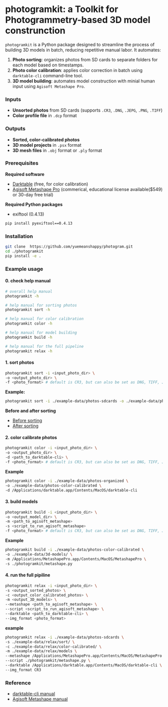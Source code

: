 # photogramkit: a Toolkit for Photogrammetry-based 3D model construnction

`photogramkit` is a Python package designed to streamline the process of building 3D models in batch, reducing repetitive manual labor.
It automates:
1. **Photo sorting**: organizes photos from SD cards to separate folders for each model based on timestamps.
2. **Photo color calibration**: applies color correction in batch using `darktable-cli` command-line tool.
3. **3D model building**: automates model construction with minial human input using `Agisoft Metashape Pro`.

### Inputs
- **Unsorted photos** from SD cards (supports `.CR3`, `.DNG`, `.JEPG`, `.PNG`, `.TIFF`)
- **Color profile file** in `.dcp` format

### Outputs
- **Sorted, color-calibrated photos**
- **3D model projects** in `.psx` format
- **3D mesh files** in `.obj` format or `.ply` format

### Prerequisites
**Required software**
- [Darktable](https://www.darktable.org/install/) (free, for color calibration)
- [Agisoft Metashape Pro](https://www.agisoft.com/downloads/installer/) (commerical, educational license available($549) or 30-day free trial)

**Required Python packages**
- exiftool (0.4.13)
```bash
pip install pyexiftool==0.4.13
```

### Installation
```bash
git clone  https://github.com/yuemeanshappy/photogram.git
cd ./photogramkit
pip install -e .
```

### Example usage
#### 0. check help manual
```bash
# overall help manual
photogramkit -h

# help manual for sorting photos
photogramkit sort -h

# help manual for color calibration
photogramkit color -h

# help manual for model building
photogramkit build -h

# help manual for the full pipeline
photogramkit relax -h
```

#### 1. sort photos
```bash
photogramkit sort -i <input_photo_dir> \
-o <output_photo_dir> \
-f <photo_format> # default is CR3, but can also be set as DNG, TIFF, JPEG, PNG
```
**Example:**
```bash
photogramkit sort -i ./example-data/photos-sdcards -o ./example-data/photos-organized
```
**Before and after sorting**
- [Before sorting](https://tree.nathanfriend.com/?s=(%27options!(%27fancyT~fullPath!false~trailingSlashT~rootDotT)~Y(%27Y%27J070424LKbottom*329V0V1V2V3V4V5V6V7V8w6w7w8w9W0W1W2W3W4k395HLKmiddle*341X2X3X4X5X6X7X8X9B50W7W8W9Q0Q1Q2Q3Q4Q5k406HLJtopj449N0N1N2N3N4N5N6N7N8q5q6q7q8q9x0x1x2x3HLEJO7514H%27)~version!%271%27)*FKO1-HjA%E2%94%80%E2%94%80%20BH*3EZZFL%E2%94%82%C2%A0%C2%A0%20H.CR3J%E2%94%94AK%E2%94%9CAL%5CnEN-45OIMG_QH*40T!trueU-5VB3WB9XB4Ysource!Z%20%20jLEKO7kHFJO1qU0wB8xU1%01xwqkjZYXWVUTQONLKJHFEBA-*)
- [After sorting](https://tree.nathanfriend.com/?s=(%27options!(%27fancy!true~fullPath!false~trailingSlash!true~rootDot!true)~source!(%27source!%27F070424LA-colorprofiles_namelabelsL*-q1L*BX*BBKBBJk29H*BBUk29j*BY*BBKBBJk41H*BBUk41j*Bx*NA%20KNA%20J7449H*NA%20U7449j*Fq2L*AX**K*Jk29H**Uk29j*AY**K*Jk41H**Uk41j*Ax*AAKAAJ7449H*AAU7449jA-q1L*X*BJk32T33T34T35T36T37H*BUk38H*Y*BJk43T44T45T46T47T48T49H*BUk50H*xW1HW2HW3HW4HW5HW6HW7H*AU7458HAFq2LAAXA*Jk86Q387Q388Q389z0z1z2z3z4HA*Uk95HAAYA*Jk97z8z9Q400Q401Q402Q403Q404Q405HA*U1406HAAxAAAJ7505V06V07V08V09V10V11V12VkHAAAU7514.CR3%27)~version!%271%27)*AB-%E2%94%9CZA%20%20%20%20BN%20F%E2%94%94ZH.CR3LJ-IMG_K-Canon%20EOS%20R100.dcpL*L%5CnN%E2%94%82%C2%A0%C2%A0QHA*J1TH*BJkUFIMG_VHAAAJ75W*AJ745X-bottomLY-middleLZ%E2%94%80%E2%94%80%20j.dngLk13qflowerxFtopLzQ39%01zxqkjZYXWVUTQNLKJHFBA-*)


#### 2. color calibrate photos
```bash
photogramkit color -i <input_photo_dir> \
-o <output_photo_dir> \
-d <path_to_darktable-cli> \
-f <photo_format> # default is CR3, but can also be set as DNG, TIFF, JPEG, PNG
```
**Example**
```bash
photogramkit color -i ./example-data/photos-organized \
-o ./example-data/photos-color-calibrated \
-d /Applications/darktable.app/Contents/MacOS/darktable-cli

```

#### 3. build models 
```bash
photogramkit build -i <input_photo_dir> \
-o <output_model_dir> \
-m <path_to_agisoft_metashape>
-s <script_to_run_agisoft_metashape>
-f <photo_format> # default is CR3, but can also be set as DNG, TIFF, JPEG, PNG
```
**Example**
```bash
photogramkit build -i ./example-data/photos-color-calibrated \
-o ./example-data/3d-models/ \
-m /Applications/MetashapePro.app/Contents/MacOS/MetashapePro \
-s ./photogramkit/metashape.py
```

#### 4. run the full pipiline
```bash
photogramkit relax -i <input_photo_dir> \
-s <output_sorted_photos> \
-c <output_color_calibrated_photos> \
-m <output_3D_models> \
--metashape <path_to_agisoft_metashape> \
--script <script_to_run_agisoft_metashape> \
--darktable <path_to_darktable-cli> \
--img_format <photo_format> 
```
**example**
```bash
photogramkit relax -i ./example-data/photos-sdcards \
-s ./example-data/relax/sort/ \
-c ./example-data/relax/color-calibrated/ \
-m ./example-data/relax/models \
--metashape /Applications/MetashapePro.app/Contents/MacOS/MetashapePro \
--script ./photogramkit/metashape.py \
--darktable /Applications/darktable.app/Contents/MacOS/darktable-cli \
--img_format CR3

```

### Reference
- [darktable-cli manual](https://docs.darktable.org/usermanual/4.0/en/special-topics/program-invocation/darktable-cli/)
- [Agisoft Metashape manual](https://www.agisoft.com/pdf/metashape-pro_2_1_en.pdf)